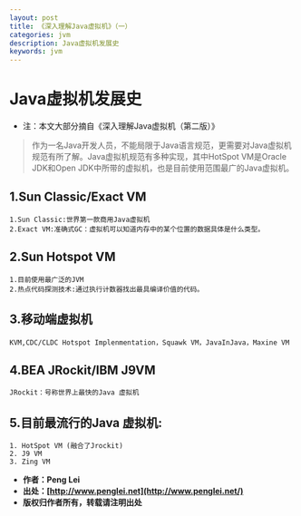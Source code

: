 ```yaml
---
layout: post
title: 《深入理解Java虚拟机》（一）
categories: jvm
description: Java虚拟机发展史
keywords: jvm
---
```


# Java虚拟机发展史

- 注：本文大部分摘自《深入理解Java虚拟机（第二版）》

> 作为一名Java开发人员，不能局限于Java语言规范，更需要对Java虚拟机规范有所了解。Java虚拟机规范有多种实现，其中HotSpot VM是Oracle JDK和Open JDK中所带的虚拟机，也是目前使用范围最广的Java虚拟机。

## 1.Sun Classic/Exact VM
	1.Sun Classic:世界第一款商用Java虚拟机
	2.Exact VM:准确式GC：虚拟机可以知道内存中的某个位置的数据具体是什么类型。
 
## 2.Sun Hotspot VM
	1.目前使用最广泛的JVM
	2.热点代码探测技术:通过执行计数器找出最具编译价值的代码。
    
## 3.移动端虚拟机
	KVM,CDC/CLDC Hotspot Implenmentation，Squawk VM，JavaInJava，Maxine VM
   
## 4.BEA JRockit/IBM J9VM
	JRockit：号称世界上最快的Java 虚拟机
   
## 5.目前最流行的Java 虚拟机:
	1. HotSpot VM (融合了Jrockit)
	2. J9 VM
	3. Zing VM

 - **作者：Peng Lei** 
 - **出处：[http://www.penglei.net](http://www.penglei.net/)**      
 - **版权归作者所有，转载请注明出处** 
